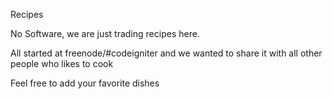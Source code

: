 Recipes

No Software, we are just trading recipes here.

All started at freenode/#codeigniter and we wanted to share it with all other people who likes to cook

Feel free to add your favorite dishes
